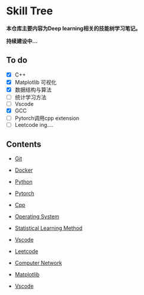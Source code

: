 

# Skill Tree

**本仓库主要内容为Deep learning相关的技能树学习笔记。**

**持续建设中...**

## To do

- [x] C++
- [x] Matplotlib 可视化
- [x] 数据结构与算法
- [ ] 统计学习方法
- [ ] Vscode
- [x] GCC
- [ ] Pytorch调用cpp extension
- [ ] Leetcode ing....

## Contents

- [Git](https://github.com/NaCl-Ocean/Skill-Tree-Lights-Up/blob/master/Git/notes.md)
- [Docker](https://github.com/NaCl-Ocean/Skill-Tree-Lights-Up/blob/master/Docker/notes.md)
- [Python](https://github.com/NaCl-Ocean/Skill-Tree-Lights-Up/tree/master/Python)
- [Pytorch](https://github.com/NaCl-Ocean/Skill-Tree-Lights-Up/tree/master/Pytorch)
- [Cpp](https://github.com/NaCl-Ocean/Skill-Tree-Lights-Up/blob/master/Cpp)
- [Operating System](https://github.com/NaCl-Ocean/Skill-Tree-Lights-Up/blob/master/Operating_System)
- [Statistical Learning Method](https://github.com/NaCl-Ocean/Skill-Tree-Lights-Up/tree/master/statistical-learning-method)
- [Vscode](https://github.com/NaCl-Ocean/Skill-Tree-Lights-Up/blob/master/vscode/notes.md)
- [Leetcode](https://github.com/NaCl-Ocean/Skill-Tree-Lights-Up/tree/master/Algorithms_and_data_structures)
- [Computer Network](https://github.com/NaCl-Ocean/Skill-Tree-Lights-Up/tree/master/Computer_network)
- [Matplotlib](https://github.com/NaCl-Ocean/Skill-Tree-Lights-Up/blob/master/Matplotlib)

- [Vscode](https://github.com/NaCl-Ocean/Skill-Tree-Lights-Up/blob/master/vscode/notes.md)